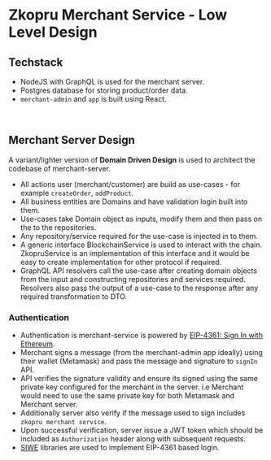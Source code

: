 # Zkopru Merchant Service - Low Level Design

## Techstack

- NodeJS with GraphQL is used for the merchant server.
- Postgres database for storing product/order data.
- `merchant-admin` and `app` is built using React.

<br />

## Merchant Server Design

A variant/lighter version of **Domain Driven Design** is used to architect the codebase of merchant-server.
  - All actions user (merchant/customer) are build as use-cases - for example `createOrder`, `addProduct`.
  - All business entities are Domains and have validation login built into them.
  - Use-cases take Domain object as inputs, modify them and then pass on the to the repositories.
  - Any repository/service required for the use-case is injected in to them.
  - A generic interface BlockchainService is used to interact with the chain. ZkopruService is an implementation of this interface and it would be easy to create implementation for other protocol if required.
  - GraphQL API resolvers call the use-case after creating domain objects from the input and constructing repositories and services required. Resolvers also pass the output of a use-case to the response after any required transformation to DTO.

### Authentication
  - Authentication is merchant-service is powered by [EIP-4361: Sign In with Ethereum](https://eips.ethereum.org/EIPS/eip-4361).
  - Merchant signs a message (from the merchant-admin app ideally) using their wallet (Metamask) and pass the message and signature to `signIn` API.
  - API verifies the signature validity and ensure its signed using the same private key configured for the merchant in the server. i.e Merchant would need to use the same private key for both Metamask and Merchant server.
  - Additionally server also verify if the message used to sign includes `zkopru merchant service`.
  - Upon successful verification, server issue a JWT token which should be included as `Authorization` header along with subsequent requests.
  - [SIWE](https://login.xyz/) libraries are used to implement EIP-4361 based login.
